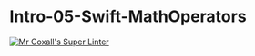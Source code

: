 # Intro-05-Swift-MathOperators
[![Mr Coxall's Super Linter](https://github.com/ICS4U-Programming-JessahT/Intro-05-Swift-MathOperators/workflows/Mr%20Coxall's%20Super%20Linter/badge.svg)](https://github.com/ICS4U-Programming-JessahT/Intro-05-Swift-MathOperators/actions/)
